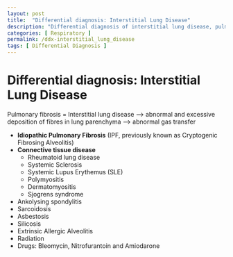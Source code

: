 ```yaml
---
layout: post
title:  "Differential diagnosis: Interstitial Lung Disease"
description: "Differential diagnosis of interstitial lung disease, pulmonary fibrosis"
categories: [ Respiratory ] 
permalink: /ddx-interstitial_lung_disease
tags: [ Differential Diagnosis ]
---
```


# Differential diagnosis: Interstitial Lung Disease

Pulmonary fibrosis = Interstitial lung disease —> abnormal and excessive deposition of fibres in lung parenchyma —> abnormal gas transfer

- **Idiopathic Pulmonary Fibrosis** (IPF, previously known as Cryptogenic Fibrosing Alveolitis)
- **Connective tissue disease**
    - Rheumatoid lung disease
    - Systemic Sclerosis
    - Systemic Lupus Erythemus (SLE)
    - Polymyositis
    - Dermatomyositis
    - Sjogrens syndrome
- Ankolysing spondylitis
- Sarcoidosis
- Asbestosis
- Silicosis
- Extrinsic Allergic Alveolitis
- Radiation
- Drugs: Bleomycin, Nitrofurantoin and Amiodarone


